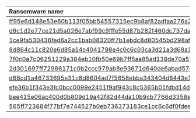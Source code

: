 | Ransomware name                     | Sample                                                                              |
|:------------------------------------|:------------------------------------------------------------------------------------|
| [ff95e6d148e53e60b113f05bb54557315ec9b8af82adfaa276a21fbc561a9b77.exe](bazaar-2023-12/ff95e6d148e53e60b113f05bb54557315ec9b8af82adfaa276a21fbc561a9b77.exe) |
| [d6c1d2e77ce21d5a026e7abf99c9fffe55d87b282f460dc737da231211a12a0d.exe](bazaar-2023-12/d6c1d2e77ce21d5a026e7abf99c9fffe55d87b282f460dc737da231211a12a0d.exe) |
| [1ce9fa530436fed6a2cc1bab08320ff7b1ebdc8d80545bd298af8260535cdcef.exe](bazaar-2023-12/1ce9fa530436fed6a2cc1bab08320ff7b1ebdc8d80545bd298af8260535cdcef.exe) |
| [8d864c11c820e6d85a14c4041798e4c0c6c03ca3d21a3d68a141b2425f82263f.exe](bazaar-2023-12/8d864c11c820e6d85a14c4041798e4c0c6c03ca3d21a3d68a141b2425f82263f.exe) |
| [7f0c0a7c06251229a384eb10fb50e69b7ff5aa85ad138de70a5525882f95a695.exe](bazaar-2023-12/7f0c0a7c06251229a384eb10fb50e69b7ff5aa85ad138de70a5525882f95a695.exe) |
| [2d301697ff72986171c0b2ccc979ab8e93671d640de6abad57de7d4e146b70f4.exe](bazaar-2023-12/2d301697ff72986171c0b2ccc979ab8e93671d640de6abad57de7d4e146b70f4.exe) |
| [d68cd1a46733695e31c8d8604ad7f5658ebba343404d8443e1e64f0ee3e79a11.exe](bazaar-2023-12/d68cd1a46733695e31c8d8604ad7f5658ebba343404d8443e1e64f0ee3e79a11.exe) |
| [efe36b1f343e3fc0bcc0099e2451f9af943c8c5365b01fdbd14d4ed1ada4882b.dll](bazaar-2023-12/efe36b1f343e3fc0bcc0099e2451f9af943c8c5365b01fdbd14d4ed1ada4882b.dll) |
| [bee415e06ac400d0b809d19a42f82d44da10b9cb7766d3358e00749fc80ab2eb.exe](bazaar-2023-12/bee415e06ac400d0b809d19a42f82d44da10b9cb7766d3358e00749fc80ab2eb.exe) |
| [565ff723884f77bf7e744527b0eb736373183ce1cc6c6df0fdee4b2929f685c2.exe](bazaar-2023-12/565ff723884f77bf7e744527b0eb736373183ce1cc6c6df0fdee4b2929f685c2.exe) |
